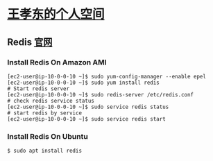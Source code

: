 # [王孝东的个人空间](https://scm-git.github.io/)
## Redis [官网](http://redis.io)

### Install Redis On Amazon AMI
```
[ec2-user@ip-10-0-0-10 ~]$ sudo yum-config-manager --enable epel
[ec2-user@ip-10-0-0-10 ~]$ sudo yum install redis
# Start redis server
[ec2-user@ip-10-0-0-10 ~]$ sudo redis-server /etc/redis.conf
# check redis service status
[ec2-user@ip-10-0-0-10 ~]$ sudo service redis status
# start redis by service
[ec2-user@ip-10-0-0-10 ~]$ sudo service redis start
```

### Install Redis On Ubuntu
```
$ sudo apt install redis
```
